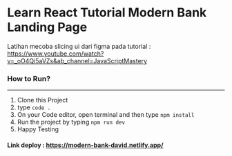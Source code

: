 # Learn React Tutorial Modern Bank Landing Page

Latihan mecoba slicing ui dari figma pada tutorial : https://www.youtube.com/watch?v=_oO4Qi5aVZs&ab_channel=JavaScriptMastery

### How to Run?

---

1. Clone this Project
2. type `code .`
3. On your Code editor, open terminal and then type `npm install`
4. Run the project by typing `npm run dev`
5. Happy Testing

#### Link deploy : https://modern-bank-david.netlify.app/
